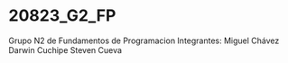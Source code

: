 # 20823_G2_FP
Grupo N2 de Fundamentos de Programacion
Integrantes:
  Miguel Chávez
  Darwin Cuchipe
  Steven Cueva
